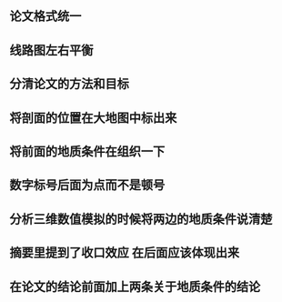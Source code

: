 ## **论文格式统一**

## 线路图左右平衡 

## 分清论文的方法和目标

## 将剖面的位置在大地图中标出来

## **将前面的地质条件在组织一下**

## 数字标号后面为点而不是顿号

## 分析三维数值模拟的时候将两边的地质条件说清楚

## 摘要里提到了收口效应 在后面应该体现出来

## 在论文的结论前面加上两条关于地质条件的结论


